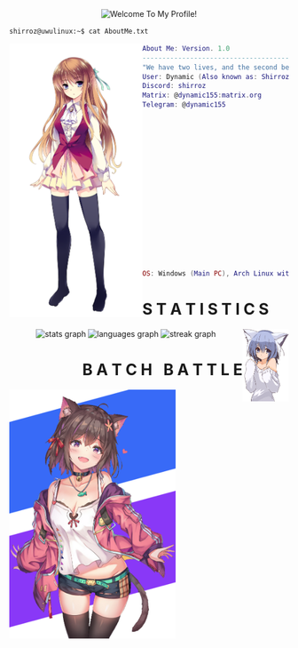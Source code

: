 <div align="center"><img src="https://readme-typing-svg.demolab.com?font=Fira+Code&pause=1000&color=386AF7&center=true&vCenter=true&random=false&width=435&separator=%3C&lines=WelcomeUser();%3CI+Am+Dynamic.%3CRobloLuaU%3F%3CI+Make+Youtube+Videos." alt="Welcome To My Profile!" height="80" /></div>

```zsh
shirroz@uwulinux:~$ cat AboutMe.txt
```

<img align="left" src="img/animeGirlStandingLeftFacing.png" width="240px"/> 

```lua
About Me: Version. 1.0
----------------------------------------------------------------------------------------
"We have two lives, and the second begins when we realize we only have one."
User: Dynamic (Also known as: Shirroz.)
Discord: shirroz
Matrix: @dynamic155:matrix.org
Telegram: @dynamic155

















OS: Windows (Main PC), Arch Linux with Qtile (Main PC), Debian (Server).
```

<h1 align="left"><strong>S T A T I S T I C S</h1></strong></p>

<div align="center">
<img align="right" src="img/CatgirlBlue.png" height="130px"/> 
<img src="https://github-readme-stats.vercel.app/api?username=Dynamic155&hide_title=false&hide_rank=false&show_icons=true&include_all_commits=false&count_private=false&disable_animations=false&card_width=220&locale=en&hide_border=false&order=1&custom_title=My%20stats:&border_color=386AF7FF&title_color=386AF7FF&icon_color=164187&text_color=677CA3&bg_color=202020" height="130" alt="stats graph"/>
  
<img src="https://github-readme-stats.vercel.app/api/top-langs?username=Dynamic155&locale=en&hide_title=false&layout=compact&card_width=220&langs_count=6&hide_border=false&order=2&custom_title=Most%20Used%20Languages:&border_color=386AF7FF&title_color=386AF7FF&icon_color=164187&text_color=677CA3&bg_color=202020" height="130" alt="languages graph"  />
  
<img src="https://streak-stats.demolab.com?user=Dynamic155&locale=en&mode=daily&theme=gruvbox&hide_border=false&border_radius=5&order=3&card_width=220&background=202020&stroke=386AF7&border=164187&ring=252F4C&fire=F7768E&currStreakNum=386AF7&sideNums=386AF7&currStreakLabel=677CA3&sideLabels=677CA3&dates=677CA3" height="130" alt="streak graph"  />
</div>

<div >
<h1 align="right"><strong>B A T C H &nbsp; B A T T L E</h1></strong></p>
<img align="left" src="img/animestanding.png" width="300px"/> 

</div>


